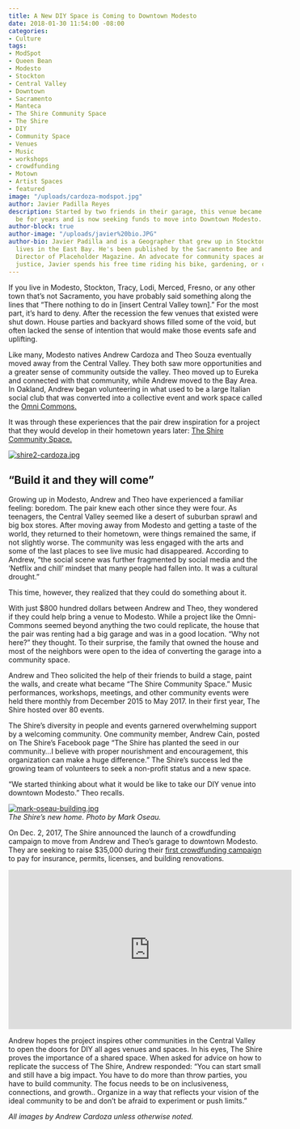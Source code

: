 ```yaml
---
title: A New DIY Space is Coming to Downtown Modesto
date: 2018-01-30 11:54:00 -08:00
categories:
- Culture
tags:
- ModSpot
- Queen Bean
- Modesto
- Stockton
- Central Valley
- Downtown
- Sacramento
- Manteca
- The Shire Community Space
- The Shire
- DIY
- Community Space
- Venues
- Music
- workshops
- crowdfunding
- Motown
- Artist Spaces
- featured
image: "/uploads/cardoza-modspot.jpg"
author: Javier Padilla Reyes
description: Started by two friends in their garage, this venue became the place to
  be for years and is now seeking funds to move into Downtown Modesto.
author-block: true
author-image: "/uploads/javier%20bio.JPG"
author-bio: Javier Padilla and is a Geographer that grew up in Stockton, CA and currently
  lives in the East Bay. He's been published by the Sacramento Bee and is the Executive
  Director of Placeholder Magazine. An advocate for community spaces and environmental
  justice, Javier spends his free time riding his bike, gardening, or climbing.
---
```


If you live in Modesto, Stockton, Tracy, Lodi, Merced, Fresno, or any other town that’s not Sacramento, you have probably said something along the lines that “There nothing to do in [insert Central Valley town].” For the most part, it’s hard to deny. After the recession the few venues that existed were shut down. House parties and backyard shows filled some of the void, but often lacked the sense of intention that would make those events safe and uplifting.

Like many, Modesto natives Andrew Cardoza and Theo Souza eventually moved away from the Central Valley. They both saw more opportunities and a greater sense of community outside the valley. Theo moved up to Eureka and connected with that community, while Andrew moved to the Bay Area. In Oakland, Andrew began volunteering in what used to be a large Italian social club that was converted into a collective event and work space called the [Omni Commons.](https://omnicommons.org/)  

It was through these experiences that the pair drew inspiration for a project that they would develop in their hometown years later: [The Shire Community Space.](https://www.facebook.com/TheShireCS/)  
  
  
[![shire2-cardoza.jpg](/uploads/shire2-cardoza.jpg)
](https://www.theshire.space)  
  
   
## “Build it and they will come”  
Growing up in Modesto, Andrew and Theo have experienced a familiar feeling: boredom. The pair knew each other since they were four. As teenagers, the Central Valley seemed like a desert of suburban sprawl and big box stores. After moving away from Modesto and getting a taste of the world, they returned to their hometown, were things remained the same, if not slightly worse. The community was less engaged with the arts and some of the last places to see live music had disappeared. According to Andrew, “the social scene was further fragmented by social media and the ‘Netflix and chill’ mindset that many people had fallen into. It was a cultural drought.”   
   
This time, however, they realized that they could do something about it.  
  
With just $800 hundred dollars between Andrew and Theo, they wondered if they could help bring a venue to Modesto. While a project like the Omni-Commons seemed beyond anything the two could replicate, the house that the pair was renting had a big garage and was in a good location. “Why not here?” they thought. To their surprise, the family that owned the house and most of the neighbors were open to the idea of converting the garage into a community space.

Andrew and Theo solicited the help of their friends to build a stage, paint the walls, and create what became “The Shire Community Space.” Music performances, workshops, meetings, and other community events were held there monthly from December 2015 to May 2017. In their first year, The Shire hosted over 80 events.  
  
  
The Shire’s diversity in people and events garnered overwhelming support by a welcoming community. One community member, Andrew Cain, posted on The Shire’s Facebook page “The Shire has planted the seed in our community…I believe with proper nourishment and encouragement, this organization can make a huge difference.”
The Shire’s success led the growing team of volunteers to seek a non-profit status and a new space. 

“We started thinking about what it would be like to take our DIY venue into downtown Modesto.” Theo recalls.   

  
[![mark-oseau-building.jpg](/uploads/mark-oseau-building.jpg)
](https://www.theshire.space)  
_The Shire’s new home. Photo by Mark Oseau._  
   
    
On Dec. 2, 2017, The Shire announced the launch of a crowdfunding campaign to move from Andrew and Theo’s garage to downtown Modesto. They are seeking to raise $35,000 during their [first crowdfunding campaign](https://www.generosity.com/community-fundraising/help-bring-the-shire-community-space-downtown) to pay for insurance, permits, licenses, and building renovations.   
   
<iframe width="560" height="315" src="https://www.youtube-nocookie.com/embed/jeGohWSPbpo?rel=0" frameborder="0" allow="autoplay; encrypted-media" allowfullscreen></iframe>   
      
Andrew hopes the project inspires other communities in the Central Valley to open the doors for DIY all ages venues and spaces. In his eyes, The Shire proves the importance of a shared space. When asked for advice on how to replicate the success of The Shire, Andrew responded: “You can start small and still have a big impact. You have to do more than throw parties, you have to build community. The focus needs to be on inclusiveness, connections, and growth.. Organize in a way that reflects your vision of the ideal community to be and don’t be afraid to experiment or push limits.”   
   

_All images by Andrew Cardoza unless otherwise noted._